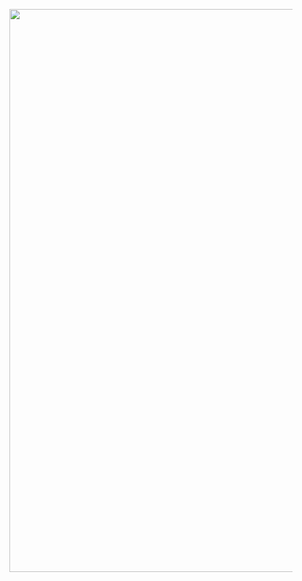 <a href="https://lh3.googleusercontent.com/Hqwx6UtuQffugCvahlYDgZyG3b84QwPyZd2xLD5qIRcF1eghvM6eMSu7WVSr7cPFOOrhigWHMQ1-JVGAN5F7q6pPukIbsjTGvwmHzIdh" target="blank"><img align="center" src="https://lh3.googleusercontent.com/Hqwx6UtuQffugCvahlYDgZyG3b84QwPyZd2xLD5qIRcF1eghvM6eMSu7WVSr7cPFOOrhigWHMQ1-JVGAN5F7q6pPukIbsjTGvwmHzIdh" height="1000" /></a>
